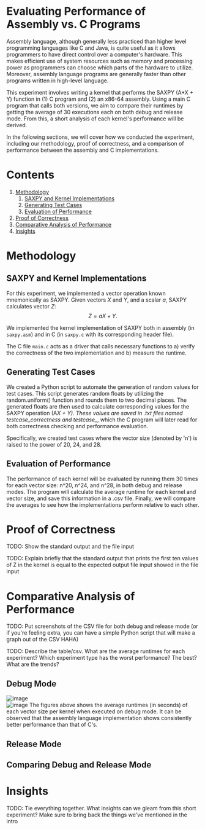 # Evaluating Performance of Assembly vs. C Programs

Assembly language, although generally less practiced than higher level programming 
languages like C and Java, is quite useful as it allows programmers to have direct
control over a computer's hardware. This makes efficient use of system resources such 
as memory and processing power as programmers can choose which parts of the hardware 
to utilize. Moreover, assembly language programs are generally faster than other programs 
written in high-level language. 

This experiment involves writing a kernel that performs the SAXPY (A*X + Y) function in 
(1) C program and (2) an x86-64 assembly. Using a main C program that calls both versions,
we aim to compare their runtimes by getting the average of 30 executions each on both
debug and release mode. From this, a short analysis of each kernel's performance will 
be derived.

In the following sections, we will cover how we conducted the experiment, including our 
methodology, proof of correctness, and a comparison of performance between the assembly 
and C implementations.

# Contents
1. [Methodology](#Methodology)
    1. <a href="#saxpy-and-kernel-implementations">SAXPY and Kernel Implementations</a>
    1. <a href="#generating-test-cases">Generating Test Cases</a>
    1. <a href="#evaluation-of-performance">Evaluation of Performance</a>
1. <a href="#proof-of-correctness">Proof of Correctness</a>
1. <a href="#comparative-analysis-of-performance">Comparative Analysis of Performance</a>
1. <a href="#insights">Insights</a>

# Methodology

## SAXPY and Kernel Implementations

For this experiment, we implemented a vector operation known mnemonically 
as SAXPY. Given vectors $X$ and $Y$, and a scalar $a$, SAXPY calculates vector $Z$: 
$$Z = aX+ Y.$$

We implemented the kernel implementation of SAXPY both in assembly 
(in `saxpy.asm`) and in C (in `saxpy.c` with its corresponding header file).

The C file `main.c` acts as a driver that calls necessary functions to a) verify
the correctness of the two implementation and b) measure the runtime.

## Generating Test Cases

We created a Python script to automate the generation of random values for test cases. 
This script generates random floats by utilizing the random.uniform() function and 
rounds them to two decimal places. The generated floats are then used to calculate 
corresponding values for the SAXPY operation (A*X + Y). These values are saved in .txt
files named testcase_correctness and testcase_*, which the C program will later read 
for both correctness checking and performance evaluation.

Specifically, we created test cases where the vector size (denoted by 'n') is raised 
to the power of 20, 24, and 28.


## Evaluation of Performance

The performance of each kernel will be evaluated by running them 30 times for each 
vector size: n^20, n^24, and n^28, in both debug and release modes. The program will
calculate the average runtime for each kernel and vector size, and save this information
in a .csv file. Finally, we will compare the averages to see how the implementations 
perform relative to each other.

# Proof of Correctness

TODO: Show the standard output and the file input

TODO: Explain briefly that the standard output that prints the first ten values
of Z in the kernel is equal to the expected output file input showed in the file
input

# Comparative Analysis of Performance

TODO: Put screenshots of the CSV file for both debug and release mode 
(or if you're feeling extra, you can have a simple Python script that will
make a graph out of the CSV HAHA)

TODO: Describe the table/csv. What are the average runtimes for each experiment? 
Which experiment type has the worst performance? The best? What are the trends?

## Debug Mode
![image](https://github.com/dhannn/saxpy-c-asm/assets/90260852/32821f3b-f669-4c1e-b79f-0efcba060ba3)<br>
![image](https://github.com/dhannn/saxpy-c-asm/assets/90260852/c17f5a87-664b-4d23-9c4c-91817df3a4f8)
The figures above shows the average runtimes (in seconds) of each vector size 
per kernel when executed on debug mode. It can be observed that the assembly 
language implementation shows consistently better performance than that of C's.

## Release Mode

## Comparing Debug and Release Mode


# Insights

TODO: Tie everything together. What insights can we gleam from this short 
experiment? Make sure to bring back the things we've mentioned in the intro
